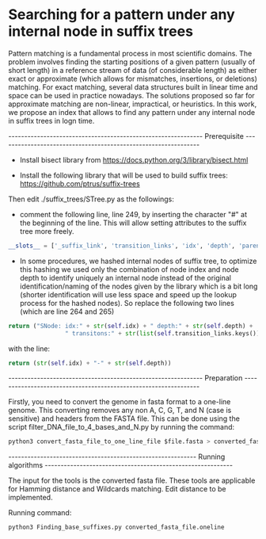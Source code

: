 # Searching for a pattern under any internal node in suffix trees

Pattern matching is a fundamental process in most scientific domains. The problem involves finding the starting positions of a given pattern (usually of short length) in a reference stream of data (of considerable length) as either exact or approximate (which allows for mismatches, insertions, or deletions) matching. For exact matching, several data structures built in linear time and space can be used in practice nowadays. The solutions proposed so far for approximate matching are non-linear, impractical, or heuristics. In this work, we propose an index that allows to find any pattern under any internal node in suffix trees in logn time. 

------------------------------------------------------------- Prerequisite ---------------------------------------------------------------
* Install bisect library from https://docs.python.org/3/library/bisect.html 

* Install the following library that will be used to build suffix trees:
https://github.com/ptrus/suffix-trees 

Then edit ./suffix_trees/STree.py as the followings:

- comment the following line, line 249, by inserting the character "#" at the beginning of the line. This will allow setting attributes to the suffix tree more freely.
```python
__slots__ = ['_suffix_link', 'transition_links', 'idx', 'depth', 'parent', 'generalized_idxs']
```

- In some procedures, we hashed internal nodes of suffix tree, to optimize this hashing we used only the combination of node index and node depth to identify uniquely an internal node instead of the original identification/naming of the nodes given by the library which is a bit long (shorter identification will use less space and speed up the lookup process for the hashed nodes). So replace the following two lines (which are line 264 and 265) 
```python
return ("SNode: idx:" + str(self.idx) + " depth:" + str(self.depth) +
                " transitons:" + str(list(self.transition_links.keys())))
```
with the line:
```python
return (str(self.idx) + "-" + str(self.depth))
```

------------------------------------------------------------- Preparation ----------------------------------------------------------------

Firstly, you need to convert the genome in fasta format to a one-line genome. This converting removes any non A, C, G, T, and N (case is sensitive) and headers from the FASTA file. This can be done using the script filter_DNA_file_to_4_bases_and_N.py by running the command:

```python
python3 convert_fasta_file_to_one_line_file $file.fasta > converted_fasta_file.oneline
```
----------------------------------------------------------- Running algorithms -----------------------------------------------------------

The input for the tools is the converted fasta file. These tools are applicable for Hamming distance and Wildcards matching. Edit distance to be implemented.  

Running command:
```python
python3 Finding_base_suffixes.py converted_fasta_file.oneline
```
